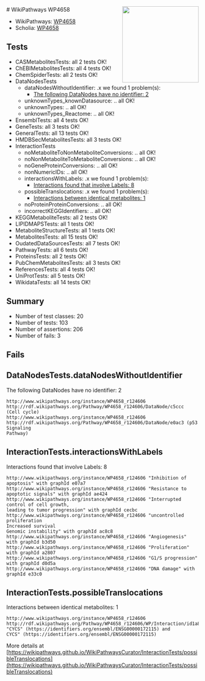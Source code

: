 <img style="float: right; width: 200px" src="https://upload.wikimedia.org/wikipedia/commons/thumb/8/83/Wplogo_with_text_500.png/640px-Wplogo_with_text_500.png" />
# WikiPathways WP4658

* WikiPathways: [WP4658](https://new.wikipathways.org/pathways/WP4658)
* Scholia: [WP4658](https://scholia.toolforge.org/wikipathways/WP4658)
## Tests
* CASMetabolitesTests: all 2 tests OK!
* ChEBIMetabolitesTests: all 4 tests OK!
* ChemSpiderTests: all 2 tests OK!
* DataNodesTests
    * dataNodesWithoutIdentifier: .x we found 1 problem(s):
        * [The following DataNodes have no identifier: 2](#d2d32fa1)
    * unknownTypes_knownDatasource: .. all OK!
    * unknownTypes: .. all OK!
    * unknownTypes_Reactome: .. all OK!
* EnsemblTests: all 4 tests OK!
* GeneTests: all 3 tests OK!
* GeneralTests: all 13 tests OK!
* HMDBSecMetabolitesTests: all 3 tests OK!
* InteractionTests
    * noMetaboliteToNonMetaboliteConversions: .. all OK!
    * noNonMetaboliteToMetaboliteConversions: .. all OK!
    * noGeneProteinConversions: .. all OK!
    * nonNumericIDs: .. all OK!
    * interactionsWithLabels: .x we found 1 problem(s):
        * [Interactions found that involve Labels: 8](#630d267f)
    * possibleTranslocations: .x we found 1 problem(s):
        * [Interactions between identical metabolites: 1](#d59038c4)
    * noProteinProteinConversions: .. all OK!
    * incorrectKEGGIdentifiers: .. all OK!
* KEGGMetaboliteTests: all 2 tests OK!
* LIPIDMAPSTests: all 1 tests OK!
* MetaboliteStructureTests: all 1 tests OK!
* MetabolitesTests: all 15 tests OK!
* OudatedDataSourcesTests: all 7 tests OK!
* PathwayTests: all 6 tests OK!
* ProteinsTests: all 2 tests OK!
* PubChemMetabolitesTests: all 3 tests OK!
* ReferencesTests: all 4 tests OK!
* UniProtTests: all 5 tests OK!
* WikidataTests: all 14 tests OK!


## Summary

* Number of test classes: 20
* Number of tests: 103
* Number of assertions: 206
* Number of fails: 3

## Fails

<a name="d2d32fa1" />

## DataNodesTests.dataNodesWithoutIdentifier

The following DataNodes have no identifier: 2
```
http://www.wikipathways.org/instance/WP4658_r124606 http://rdf.wikipathways.org/Pathway/WP4658_r124606/DataNode/c5ccc (Cell cycle)
http://www.wikipathways.org/instance/WP4658_r124606 http://rdf.wikipathways.org/Pathway/WP4658_r124606/DataNode/e0ac3 (p53 Signaling
Pathway)
```

<a name="630d267f" />

## InteractionTests.interactionsWithLabels

Interactions found that involve Labels: 8
```
http://www.wikipathways.org/instance/WP4658_r124606 "Inhibition of apoptosis" with graphId e07a7
http://www.wikipathways.org/instance/WP4658_r124606 "Resistance to 
apoptotic signals" with graphId ae424
http://www.wikipathways.org/instance/WP4658_r124606 "Interrupted control of cell growth,
leading to tumor progression" with graphId cecbc
http://www.wikipathways.org/instance/WP4658_r124606 "uncontrolled proliferation
Increased survival
Genomic instability" with graphId ac8c8
http://www.wikipathways.org/instance/WP4658_r124606 "Angiogenesis" with graphId b3d50
http://www.wikipathways.org/instance/WP4658_r124606 "Proliferation" with graphId a2807
http://www.wikipathways.org/instance/WP4658_r124606 "G1/S progression" with graphId d0d5a
http://www.wikipathways.org/instance/WP4658_r124606 "DNA damage" with graphId e33c0
```

<a name="d59038c4" />

## InteractionTests.possibleTranslocations

Interactions between identical metabolites: 1
```
http://www.wikipathways.org/instance/WP4658_r124606 http://rdf.wikipathways.org/Pathway/WP4658_r124606/WP/Interaction/id1a8fc154 "CYCS" (https://identifiers.org/ensembl/ENSG00000172115) and 
CYCS" (https://identifiers.org/ensembl/ENSG00000172115)
```

More details at [https://wikipathways.github.io/WikiPathwaysCurator/InteractionTests/possibleTranslocations](https://wikipathways.github.io/WikiPathwaysCurator/InteractionTests/possibleTranslocations)

